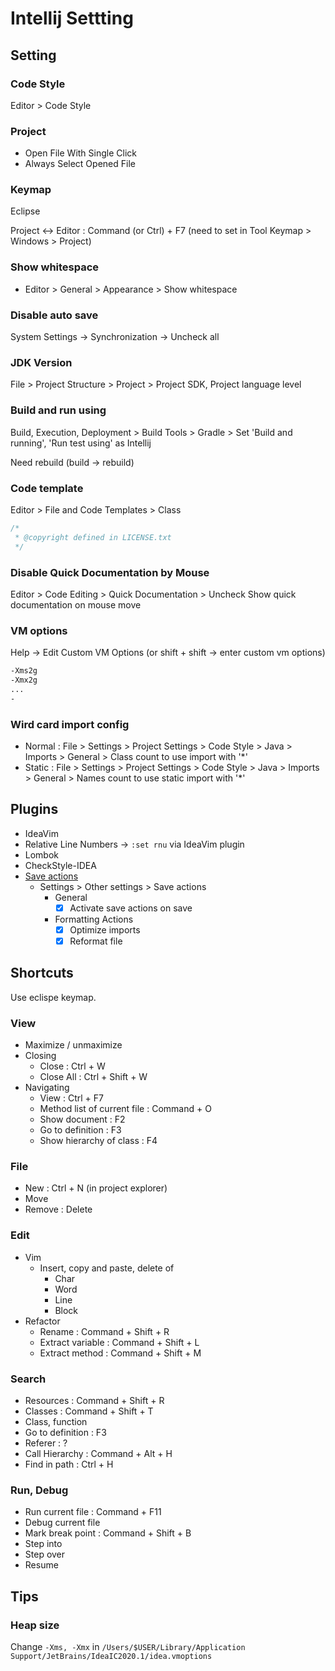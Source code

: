 # Intellij Settting

## Setting

### Code Style

Editor > Code Style

### Project

- Open File With Single Click
- Always Select Opened File

### Keymap

Eclipse

Project <-> Editor : Command (or Ctrl) + F7 (need to set in Tool Keymap > Windows > Project)

### Show whitespace

- Editor > General > Appearance > Show whitespace

### Disable auto save

System Settings -> Synchronization -> Uncheck all

### JDK Version

File > Project Structure > Project > Project SDK, Project language level

### Build and run using

Build, Execution, Deployment > Build Tools > Gradle > Set 'Build and running', 'Run test using' as Intellij

Need rebuild (build -> rebuild)

### Code template

Editor > File and Code Templates > Class

```java
/*
 * @copyright defined in LICENSE.txt
 */

```

### Disable Quick Documentation by Mouse

Editor > Code Editing > Quick Documentation > Uncheck Show quick documentation on mouse move

### VM options

Help -> Edit Custom VM Options (or shift + shift -> enter custom vm options)

```sh
-Xms2g
-Xmx2g
...
-
```

### Wird card import config

- Normal : File > Settings > Project Settings > Code Style > Java > Imports > General > Class count to use import with '*'
- Static : File > Settings > Project Settings > Code Style > Java > Imports > General > Names count to use static import with '*'

## Plugins

- IdeaVim
- Relative Line Numbers -> `:set rnu` via IdeaVim plugin
- Lombok
- CheckStyle-IDEA
- [Save actions](https://plugins.jetbrains.com/plugin/7642-save-actions/versions)
  - Settings > Other settings > Save actions
    - General
      - [X] Activate save actions on save
    - Formatting Actions
      - [X] Optimize imports
      - [X] Reformat file

## Shortcuts

Use eclispe keymap.

### View

- Maximize / unmaximize
- Closing
  - Close : Ctrl + W
  - Close All : Ctrl + Shift + W
- Navigating
  - View : Ctrl + F7
  - Method list of current file : Command + O
  - Show document : F2
  - Go to definition : F3
  - Show hierarchy of class : F4

### File

- New : Ctrl + N (in project explorer)
- Move
- Remove : Delete

### Edit

- Vim
  - Insert, copy and paste, delete of
    - Char
    - Word
    - Line
    - Block
- Refactor
  - Rename : Command + Shift + R
  - Extract variable : Command + Shift + L
  - Extract method : Command + Shift + M

### Search

- Resources : Command + Shift + R
- Classes : Command + Shift + T
- Class, function
- Go to definition : F3
- Referer : ?
- Call Hierarchy : Command + Alt + H
- Find in path : Ctrl + H

### Run, Debug

- Run current file : Command + F11
- Debug current file
- Mark break point : Command + Shift + B
- Step into
- Step over
- Resume

## Tips

### Heap size

Change `-Xms, -Xmx` in `/Users/$USER/Library/Application Support/JetBrains/IdeaIC2020.1/idea.vmoptions`

